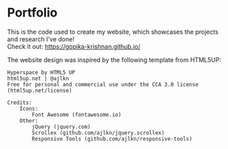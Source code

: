 # Portfolio
This is the code used to create my website, which showcases the projects and research I've done! <br>
Check it out: https://gopika-krishnan.github.io/

The website design was inspired by the following template from HTML5UP:

	Hyperspace by HTML5 UP
	html5up.net | @ajlkn
	Free for personal and commercial use under the CCA 3.0 license (html5up.net/license)

	Credits:
		Icons:
			Font Awesome (fontawesome.io)
		Other:
			jQuery (jquery.com)
			Scrollex (github.com/ajlkn/jquery.scrollex)
			Responsive Tools (github.com/ajlkn/responsive-tools)
